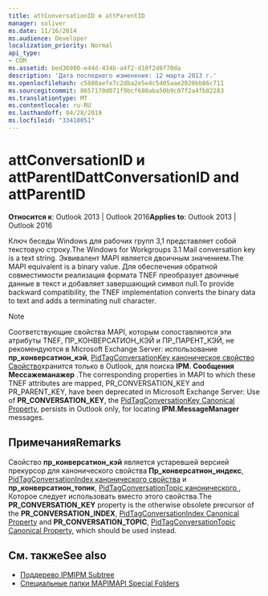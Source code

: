 ```yaml
---
title: attConversationID и attParentID
manager: soliver
ms.date: 11/16/2014
ms.audience: Developer
localization_priority: Normal
api_type:
- COM
ms.assetid: bed36900-e44d-434b-a4f2-d10f2d6f70da
description: 'Дата последнего изменения: 12 марта 2013 г.'
ms.openlocfilehash: c5880aefe7c2dba2e5e4c5405aae2020bb86c711
ms.sourcegitcommit: 8657170d071f9bcf680aba50b9c07f2a4fb82283
ms.translationtype: MT
ms.contentlocale: ru-RU
ms.lasthandoff: 04/28/2019
ms.locfileid: "33410051"
---
```

# <a name="attconversationid-and-attparentid"></a><span data-ttu-id="aba6a-103">attConversationID и attParentID</span><span class="sxs-lookup"><span data-stu-id="aba6a-103">attConversationID and attParentID</span></span>

<span data-ttu-id="aba6a-104">**Относится к**: Outlook 2013 | Outlook 2016</span><span class="sxs-lookup"><span data-stu-id="aba6a-104">**Applies to**: Outlook 2013 | Outlook 2016</span></span> 
  
<span data-ttu-id="aba6a-105">Ключ беседы Windows для рабочих групп 3,1 представляет собой текстовую строку.</span><span class="sxs-lookup"><span data-stu-id="aba6a-105">The Windows for Workgroups 3.1 Mail conversation key is a text string.</span></span> <span data-ttu-id="aba6a-106">Эквивалент MAPI является двоичным значением.</span><span class="sxs-lookup"><span data-stu-id="aba6a-106">The MAPI equivalent is a binary value.</span></span> <span data-ttu-id="aba6a-107">Для обеспечения обратной совместимости реализация формата TNEF преобразует двоичные данные в текст и добавляет завершающий символ null.</span><span class="sxs-lookup"><span data-stu-id="aba6a-107">To provide backward compatibility, the TNEF implementation converts the binary data to text and adds a terminating null character.</span></span>
  
> [!NOTE]
> <span data-ttu-id="aba6a-108">Соответствующие свойства MAPI, которым сопоставляются эти атрибуты TNEF, ПР_КОНВЕРСАТИОН_КЭЙ и ПР_ПАРЕНТ_КЭЙ, не рекомендуются в Microsoft Exchange Server: использование **пр_конверсатион_кэй**, [PidTagConversationKey каноническое свойство Свойство](pidtagconversationkey-canonical-property.md)хранится только в Outlook, для поиска **IPM. Сообщения Мессажеманажер** .</span><span class="sxs-lookup"><span data-stu-id="aba6a-108">The corresponding properties in MAPI to which these TNEF attributes are mapped, PR_CONVERSATION_KEY and PR_PARENT_KEY, have been deprecated in Microsoft Exchange Server: Use of **PR_CONVERSATION_KEY**, the [PidTagConversationKey Canonical Property](pidtagconversationkey-canonical-property.md), persists in Outlook only, for locating **IPM.MessageManager** messages.</span></span> 
  
## <a name="remarks"></a><span data-ttu-id="aba6a-109">Примечания</span><span class="sxs-lookup"><span data-stu-id="aba6a-109">Remarks</span></span>

<span data-ttu-id="aba6a-110">Свойство **пр_конверсатион_кэй** является устаревшей версией прекурсор для канонического свойства **Пр_конверсатион_индекс**, [PidTagConversationIndex канонического свойства](pidtagconversationindex-canonical-property.md) и **пр_конверсатион_топик**, [PidTagConversationTopic канонического ](pidtagconversationtopic-canonical-property.md), Которое следует использовать вместо этого свойства.</span><span class="sxs-lookup"><span data-stu-id="aba6a-110">The **PR_CONVERSATION_KEY** property is the otherwise obsolete precursor of the **PR_CONVERSATION_INDEX**, [PidTagConversationIndex Canonical Property](pidtagconversationindex-canonical-property.md) and **PR_CONVERSATION_TOPIC**, [PidTagConversationTopic Canonical Property](pidtagconversationtopic-canonical-property.md), which should be used instead.</span></span>
  
## <a name="see-also"></a><span data-ttu-id="aba6a-111">См. также</span><span class="sxs-lookup"><span data-stu-id="aba6a-111">See also</span></span>

- [<span data-ttu-id="aba6a-112">Поддерево IPM</span><span class="sxs-lookup"><span data-stu-id="aba6a-112">IPM Subtree</span></span>](ipm-subtree.md)
- [<span data-ttu-id="aba6a-113">Специальные папки MAPI</span><span class="sxs-lookup"><span data-stu-id="aba6a-113">MAPI Special Folders</span></span>](mapi-special-folders.md)

